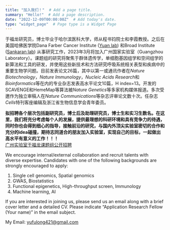 ```yaml
---
title: "加入我们！"  # Add a page title.
summary: "Hello!"  # Add a page description.
date: "2022-12-09T00:00:00Z"  # Add today's date.
type: "widget_page"  # Page type is a Widget Page
---
```




于福龙研究员，博士毕业于哈尔滨医科大学，师从程书钧院士和李霞教授。之后在美国哈佛医学院Dana Farber Cancer Institute ([Yuan lab](https://labs.icahn.mssm.edu/yuanlab/)) 和Broad Institute ([Sankaran lab](https://www.bloodgenes.org/)) 从事研究工作，2023年3月将加入广州国家实验室（Guangzhou Laboratory）。课题组的研究将聚焦于群体遗传学，单细胞基因组学和空间组学的新算法和工具的研发，并使用这些新技术和方法研究呼吸系统相关表型和疾病中的重要生物学问题。目前发表论文26篇，其中以第一或通讯作者在*Nature Biotechnology*，*Nature Immunology*，*Nucleic Acids Research*和*Bioinformatics*等在内的专业杂志发表高水平论文10篇，H index=13。开发的SCAVENGE和HemeMap等算法被*Nature Genetics*等多家机构媒体报道。多次受邀作为独立审稿人在*Nature Communications*等杂志评审论文数十次。任杂志*Cells*特刊客座编辑及浙江省生物信息学会青年委员。

**拟招聘各个层次包括副研究员，博士后及助理研究员，博士生和实习生数名。在这里，我们将充分考虑每个人的发展，提供最理想的科研环境和具有竞争力的待遇，同时你也会得到细心的指导，接触前沿的研究，与国内外顶尖实验室密切的合作和充分的idea碰撞，期待志同道合的朋友加入实验室，实现自己的目标，一起做出高水平有意义的工作！！！**  
[广州实验室于福龙课题组公开招聘](https://mp.weixin.qq.com/s/uUvTa_yqP3dhIsChc2gx3Q)  

We encourage internal/external collaboration and recruit talents with diverse expertise.
Candidates with one of the following backgrounds are strongly encouraged to apply:
1. Single cell genomics, Spatial genomics  
2. GWAS, Biostatistics  
3. Functional epigenetics, High-throughput screen, Immunology  
4. Machine learning, AI  

If you are interested in joining us, please send us an email along with a brief cover letter and a detailed CV. Please indicate “Application Research Fellow (Your name)” in the email subject.

My Email: yufulong421@gmail.com

<br/><br/>
<br/><br/>
<br/><br/>
<br/><br/>
<br/><br/>
<br/><br/>
<br/><br/>
